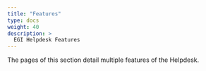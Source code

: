 ```yaml
---
title: "Features"
type: docs
weight: 40
description: >
  EGI Helpdesk Features
---
```


The pages of this section detail multiple features of the Helpdesk.
